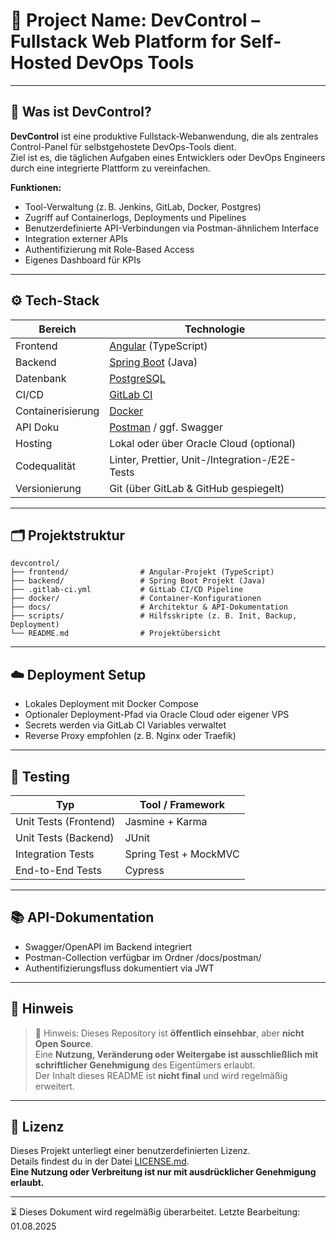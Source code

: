 # 🚀 Project Name: DevControl – Fullstack Web Platform for Self-Hosted DevOps Tools

---

## 🧠 Was ist DevControl?

**DevControl** ist eine produktive Fullstack-Webanwendung, die als zentrales Control-Panel für selbstgehostete DevOps-Tools dient.  
Ziel ist es, die täglichen Aufgaben eines Entwicklers oder DevOps Engineers durch eine integrierte Plattform zu vereinfachen.

**Funktionen:**
- Tool-Verwaltung (z. B. Jenkins, GitLab, Docker, Postgres)
- Zugriff auf Containerlogs, Deployments und Pipelines
- Benutzerdefinierte API-Verbindungen via Postman-ähnlichem Interface
- Integration externer APIs
- Authentifizierung mit Role-Based Access
- Eigenes Dashboard für KPIs

---

## ⚙️ Tech-Stack

| Bereich         | Technologie              |
|----------------|--------------------------|
| Frontend       | [Angular](https://angular.io/) (TypeScript) |
| Backend        | [Spring Boot](https://spring.io/projects/spring-boot) (Java) |
| Datenbank      | [PostgreSQL](https://www.postgresql.org/) |
| CI/CD          | [GitLab CI](https://docs.gitlab.com/ee/ci/) |
| Containerisierung | [Docker](https://www.docker.com/) |
| API Doku       | [Postman](https://www.postman.com/) / ggf. Swagger |
| Hosting        | Lokal oder über Oracle Cloud (optional) |
| Codequalität   | Linter, Prettier, Unit-/Integration-/E2E-Tests |
| Versionierung  | Git (über GitLab & GitHub gespiegelt) |

---

## 🗂️ Projektstruktur

```plaintext
devcontrol/
├── frontend/                # Angular-Projekt (TypeScript)
├── backend/                 # Spring Boot Projekt (Java)
├── .gitlab-ci.yml           # GitLab CI/CD Pipeline
├── docker/                  # Container-Konfigurationen
├── docs/                    # Architektur & API-Dokumentation
├── scripts/                 # Hilfsskripte (z. B. Init, Backup, Deployment)
└── README.md                # Projektübersicht
```
---
## ☁️ Deployment Setup

- Lokales Deployment mit Docker Compose
- Optionaler Deployment-Pfad via Oracle Cloud oder eigener VPS
- Secrets werden via GitLab CI Variables verwaltet
- Reverse Proxy empfohlen (z. B. Nginx oder Traefik)

---

## 🧪 Testing
| Typ                   | Tool / Framework      |
| --------------------- | --------------------- |
| Unit Tests (Frontend) | Jasmine + Karma       |
| Unit Tests (Backend)  | JUnit                 |
| Integration Tests     | Spring Test + MockMVC |
| End-to-End Tests      | Cypress               |

---

## 📚 API-Dokumentation

- Swagger/OpenAPI im Backend integriert
- Postman-Collection verfügbar im Ordner /docs/postman/
- Authentifizierungsfluss dokumentiert via JWT


---

## 📌 Hinweis
> 📌 Hinweis: Dieses Repository ist **öffentlich einsehbar**, aber **nicht Open Source**.  
> Eine **Nutzung, Veränderung oder Weitergabe ist ausschließlich mit schriftlicher Genehmigung** des Eigentümers erlaubt.  
> Der Inhalt dieses README ist **nicht final** und wird regelmäßig erweitert.

---


## 📝 Lizenz
Dieses Projekt unterliegt einer benutzerdefinierten Lizenz.  
Details findest du in der Datei [LICENSE.md](./LICENSE.md).  
**Eine Nutzung oder Verbreitung ist nur mit ausdrücklicher Genehmigung erlaubt.**

---

⏳ Dieses Dokument wird regelmäßig überarbeitet.
Letzte Bearbeitung: 01.08.2025
